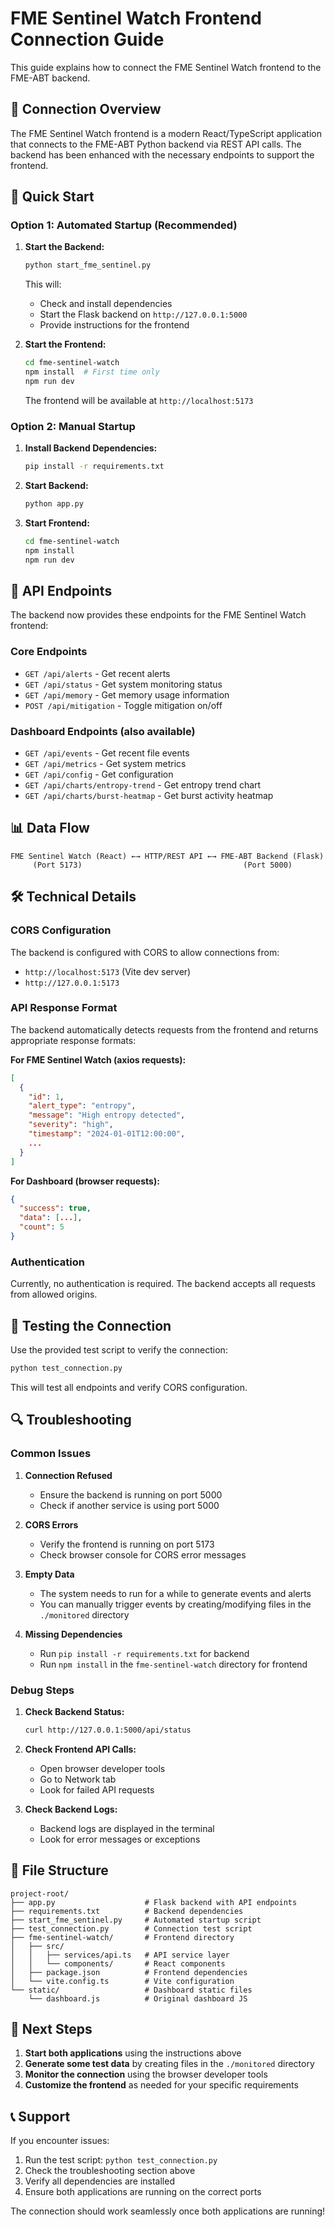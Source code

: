 # FME Sentinel Watch Frontend Connection Guide

This guide explains how to connect the FME Sentinel Watch frontend to the FME-ABT backend.

## 🔗 Connection Overview

The FME Sentinel Watch frontend is a modern React/TypeScript application that connects to the FME-ABT Python backend via REST API calls. The backend has been enhanced with the necessary endpoints to support the frontend.

## 🚀 Quick Start

### Option 1: Automated Startup (Recommended)

1. **Start the Backend:**
   ```bash
   python start_fme_sentinel.py
   ```
   This will:
   - Check and install dependencies
   - Start the Flask backend on `http://127.0.0.1:5000`
   - Provide instructions for the frontend

2. **Start the Frontend:**
   ```bash
   cd fme-sentinel-watch
   npm install  # First time only
   npm run dev
   ```
   The frontend will be available at `http://localhost:5173`

### Option 2: Manual Startup

1. **Install Backend Dependencies:**
   ```bash
   pip install -r requirements.txt
   ```

2. **Start Backend:**
   ```bash
   python app.py
   ```

3. **Start Frontend:**
   ```bash
   cd fme-sentinel-watch
   npm install
   npm run dev
   ```

## 🔧 API Endpoints

The backend now provides these endpoints for the FME Sentinel Watch frontend:

### Core Endpoints
- `GET /api/alerts` - Get recent alerts
- `GET /api/status` - Get system monitoring status
- `GET /api/memory` - Get memory usage information
- `POST /api/mitigation` - Toggle mitigation on/off

### Dashboard Endpoints (also available)
- `GET /api/events` - Get recent file events
- `GET /api/metrics` - Get system metrics
- `GET /api/config` - Get configuration
- `GET /api/charts/entropy-trend` - Get entropy trend chart
- `GET /api/charts/burst-heatmap` - Get burst activity heatmap

## 📊 Data Flow

```
FME Sentinel Watch (React) ←→ HTTP/REST API ←→ FME-ABT Backend (Flask)
     (Port 5173)                                    (Port 5000)
```

## 🛠️ Technical Details

### CORS Configuration
The backend is configured with CORS to allow connections from:
- `http://localhost:5173` (Vite dev server)
- `http://127.0.0.1:5173`

### API Response Format
The backend automatically detects requests from the frontend and returns appropriate response formats:

**For FME Sentinel Watch (axios requests):**
```json
[
  {
    "id": 1,
    "alert_type": "entropy",
    "message": "High entropy detected",
    "severity": "high",
    "timestamp": "2024-01-01T12:00:00",
    ...
  }
]
```

**For Dashboard (browser requests):**
```json
{
  "success": true,
  "data": [...],
  "count": 5
}
```

### Authentication
Currently, no authentication is required. The backend accepts all requests from allowed origins.

## 🧪 Testing the Connection

Use the provided test script to verify the connection:

```bash
python test_connection.py
```

This will test all endpoints and verify CORS configuration.

## 🔍 Troubleshooting

### Common Issues

1. **Connection Refused**
   - Ensure the backend is running on port 5000
   - Check if another service is using port 5000

2. **CORS Errors**
   - Verify the frontend is running on port 5173
   - Check browser console for CORS error messages

3. **Empty Data**
   - The system needs to run for a while to generate events and alerts
   - You can manually trigger events by creating/modifying files in the `./monitored` directory

4. **Missing Dependencies**
   - Run `pip install -r requirements.txt` for backend
   - Run `npm install` in the `fme-sentinel-watch` directory for frontend

### Debug Steps

1. **Check Backend Status:**
   ```bash
   curl http://127.0.0.1:5000/api/status
   ```

2. **Check Frontend API Calls:**
   - Open browser developer tools
   - Go to Network tab
   - Look for failed API requests

3. **Check Backend Logs:**
   - Backend logs are displayed in the terminal
   - Look for error messages or exceptions

## 📁 File Structure

```
project-root/
├── app.py                    # Flask backend with API endpoints
├── requirements.txt          # Backend dependencies
├── start_fme_sentinel.py     # Automated startup script
├── test_connection.py        # Connection test script
├── fme-sentinel-watch/       # Frontend directory
│   ├── src/
│   │   ├── services/api.ts   # API service layer
│   │   └── components/       # React components
│   ├── package.json          # Frontend dependencies
│   └── vite.config.ts        # Vite configuration
└── static/                   # Dashboard static files
    └── dashboard.js          # Original dashboard JS
```

## 🎯 Next Steps

1. **Start both applications** using the instructions above
2. **Generate some test data** by creating files in the `./monitored` directory
3. **Monitor the connection** using the browser developer tools
4. **Customize the frontend** as needed for your specific requirements

## 📞 Support

If you encounter issues:
1. Run the test script: `python test_connection.py`
2. Check the troubleshooting section above
3. Verify all dependencies are installed
4. Ensure both applications are running on the correct ports

The connection should work seamlessly once both applications are running!
